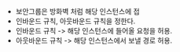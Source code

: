 
- 보안그룹은 방화벽 처럼 해당 인스턴스에 접
- 인바운드 규칙, 아웃바운드 규칙을 정한다. 
- 인바운드 규칙 -> 해당 인스턴스에 들어올 요청을 허용.
- 아웃바운드 규칙 -> 해당 인스턴스에서 보낼 경로 허용.
